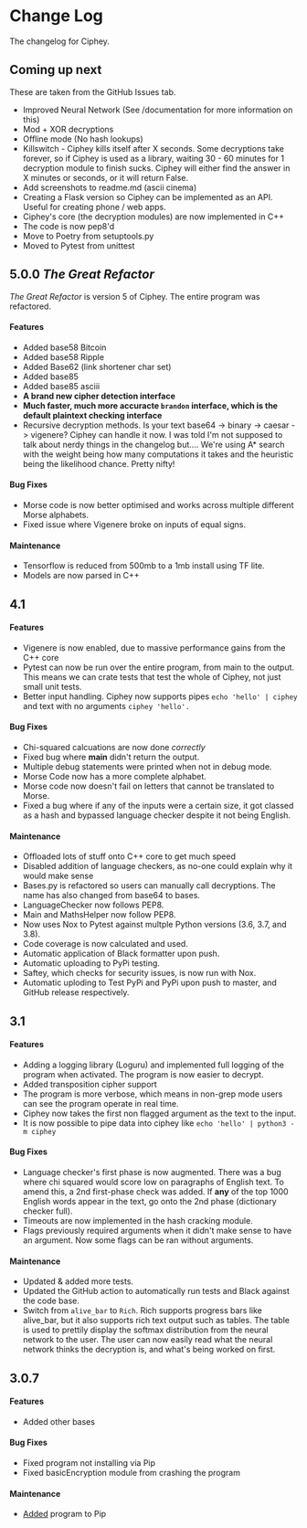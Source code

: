 # Change Log
The changelog for Ciphey.

## Coming up next
These are taken from the GitHub Issues tab.
* Improved Neural Network (See /documentation for more information on this)
* Mod + XOR decryptions
* Offline mode (No hash lookups)
* Killswitch - Ciphey kills itself after X seconds. Some decryptions take forever, so if Ciphey is used as a library, waiting 30 - 60 minutes for 1 decryption module to finish sucks. Ciphey will either find the answer in X minutes or seconds, or it will return False.
* Add screenshots to readme.md (ascii cinema)
* Creating a Flask version so Ciphey can be implemented as an API. Useful for creating phone / web apps.
* Ciphey's core (the decryption modules) are now implemented in C++
* The code is now pep8'd
* Move to Poetry from setuptools.py
* Moved to Pytest from unittest
## 5.0.0 _The Great Refactor_
_The Great Refactor_ is version 5 of Ciphey. The entire program was refactored.
#### Features
* Added base58 Bitcoin
* Added base58 Ripple
* Added Base62 (link shortener char set)
* Added base85
* Added base85 asciii
* **A brand new cipher detection interface**
* **Much faster, much more accuracte `brandon` interface, which is the default plaintext checking interface**
* Recursive decryption methods. Is your text base64 -> binary -> caesar -> vigenere? Ciphey can handle it now. I was told I'm not supposed to talk about nerdy things in the changelog but.... We're using A* search with the weight being how many computations it takes and the heuristic being the likelihood chance. Pretty nifty!
#### Bug Fixes
* Morse code is now better optimised and works across multiple different Morse alphabets.
* Fixed issue where Vigenere broke on inputs of equal signs.
#### Maintenance
* Tensorflow is reduced from 500mb to a 1mb install using TF lite.
* Models are now parsed in C++
## 4.1
#### Features
* Vigenere is now enabled, due to massive performance gains from the C++ core
* Pytest can now be run over the entire program, from main to the output. This means we can crate tests that test the whole of Ciphey, not just small unit tests.
* Better input handling. Ciphey now supports pipes `echo 'hello' | ciphey` and text with no arguments `ciphey 'hello'.`
#### Bug Fixes
* Chi-squared calcuations are now done _correctly_
* Fixed bug where __main__ didn't return the output.
* Multiple debug statements were printed when not in debug mode.
* Morse Code now has a more complete alphabet.
* Morse code now doesn't fail on letters that cannot be translated to Morse.
* Fixed a bug where if any of the inputs were a certain size, it got classed as a hash and bypassed language checker despite it not being English.
#### Maintenance
* Offloaded lots of stuff onto C++ core to get much speed
* Disabled addition of language checkers, as no-one could explain why it would make sense
* Bases.py is refactored so users can manually call decryptions. The name has also changed from base64 to bases.
* LanguageChecker now follows PEP8.
* Main and MathsHelper now follow PEP8.
* Now uses Nox to Pytest against multple Python versions (3.6, 3.7, and 3.8).
* Code coverage is now calculated and used.
* Automatic application of Black formatter upon push.
* Automatic uploading to PyPi testing.
* Saftey, which checks for security issues, is now run with Nox.
* Automatic uploding to Test PyPi and PyPi upon push to master, and GitHub release respectively.
## 3.1
#### Features
* Adding a logging library (Loguru) and implemented full logging of the
program when activated. The program is now easier to decrypt.
* Added transposition cipher support
* The program is more verbose, which means in non-grep mode users can see the
program operate in real time.
* Ciphey now takes the first non flagged argument as the text to the input.
* It is now possible to pipe data into ciphey like `echo 'hello' | python3 -m ciphey`
#### Bug Fixes
* Language checker's first phase is now augmented. There was a bug where chi
squared would score low on paragraphs of English text. To amend this, a 2nd
first-phase check was added. If __any__ of the top 1000 English words appear
in the text, go onto the 2nd phase (dictionary checker full).
* Timeouts are now implemented in the hash cracking module.
* Flags previously required arguments when it didn't make sense to have an argument. Now some flags can be ran without arguments.
#### Maintenance
* Updated & added more tests.
* Updated the GitHub action to automatically run tests and Black against the
code base.
* Switch from `alive_bar` to ``Rich``. Rich supports progress bars like alive_bar,
but it also supports rich text output such as tables. The table is used to
prettily display the softmax distribution from the neural network to the user.
The user can now easily read what the neural network thinks the decryption is,
and what's being worked on first.
## 3.0.7
#### Features
* Added other bases
#### Bug Fixes
* Fixed program not installing via Pip
* Fixed basicEncryption module from crashing the program
#### Maintenance
* [Added](Added) program to Pip
